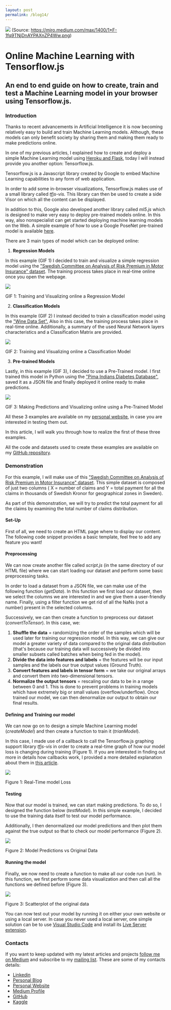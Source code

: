 ```yaml
---
layout: post
permalink: /blog14/
---
```

![](https://cdn-images-1.medium.com/max/1200/1*YvKKzsjspxIfzY4Xj2e9pQ.png)
(Source: <https://miro.medium.com/max/1400/1*F-1fq9TNjDnAYPAXnZP4Ww.png>)

# Online Machine Learning with Tensorflow.js

## An end to end guide on how to create, train and test a Machine Learning model in your browser using Tensorflow.js.

### Introduction

Thanks to recent advancements in Artificial Intelligence it is now becoming relatively easy to build and train Machine Learning models. Although, these models can only benefit society by sharing them and making them ready to make predictions online.

In one of my previous articles, I explained how to create and deploy a simple Machine Learning model using [Heroku and Flask](https://towardsdatascience.com/flask-and-heroku-for-online-machine-learning-deployment-425beb54a274), today I will instead provide you another option: Tensorflow.js.

Tensorflow.js is a Javascript library created by Google to embed Machine Learning capabilities to any form of web application. 

In order to add some in-browser visualizations, Tensorflow.js makes use of a small library called *tfjs-vis.* This library can then be used to create a side Visor on which all the content can be displayed.

In addition to this, Google also developed another library called *ml5.js* which is designed to make very easy to deploy pre-trained models online. In this way, also nonspecialist can get started deploying machine learning models on the Web. A simple example of how to use a Google PoseNet pre-trained model is available [here](https://pierpaolo28.github.io/Projects/ml5.js/ml5intro.html). 

There are 3 main types of model which can be deployed online:

1.  **Regression Models**

In this example (GIF 1) I decided to train and visualize a simple regression model using the ["Swedish Committee on Analysis of Risk Premium in Motor Insurance" dataset](https://college.cengage.com/mathematics/brase/understandable_statistics/7e/students/datasets/slr/frames/frame.html). The training process takes place in real-time online once you open the webpage.

![](https://cdn-images-1.medium.com/max/1200/1*EH68AxMDi6mWVAP_vXC6_A.gif)

GIF 1: Training and Visualizing online a Regression Model

2. **Classification Models**

In this example (GIF 2) I instead decided to train a classification model using the ["Wine Data Set".](https://www.kaggle.com/sgus1318/winedata) Also in this case, the training process takes place in real-time online. Additionally, a summary of the used Neural Network layers characteristics and a Classification Matrix are provided.

![](https://cdn-images-1.medium.com/max/1200/1*YRUjgDjjiI26Wq1nfNSrvg.gif)

GIF 2: Training and Visualizing online a Classification Model

3. **Pre-trained Models**

Lastly, in this example (GIF 3), I decided to use a Pre-Trained model. I first trained this model in Python using the ["Pima Indians Diabetes Database"](https://www.kaggle.com/uciml/pima-indians-diabetes-database), saved it as a JSON file and finally deployed it online ready to make predictions.

![](https://cdn-images-1.medium.com/max/1200/1*k2u3TaJtx6VRj3ZRU6c5uQ.gif)

GIF 3: Making Predictions and Visualizing online using a Pre-Trained Model

All these 3 examples are available on my [personal website](https://pierpaolo28.github.io/Projects/tensorflow.js/tensorjs.html), in case you are interested in testing them out.

In this article, I will walk you through how to realize the first of these three examples.

All the code and datasets used to create these examples are available on my [GitHub repository](https://github.com/pierpaolo28/Artificial-Intelligence-Projects/tree/master/Google%20AI%20tools/tensorflow.js).

### Demonstration

For this example, I will make use of this ["Swedish Committee on Analysis of Risk Premium in Motor Insurance" dataset](https://raw.githubusercontent.com/pierpaolo28/Artificial-Intelligence-Projects/master/Google%20AI%20tools/tensorflow.js/swedish.json). This simple dataset is composed of just two columns ( X = number of claims and Y = total payment for all the claims in thousands of Swedish Kronor for geographical zones in Sweden).

As part of this demonstration, we will try to predict the total payment for all the claims by examining the total number of claims distribution.

#### Set-Up

First of all, we need to create an HTML page where to display our content. The following code snippet provides a basic template, feel free to add any feature you want!

<script src="https://gist.github.com/pierpaolo28/33937b11664d5767c1d31b4b7e82269d.js"></script>

#### Preprocessing

We can now create another file called *script.js* (in the same directory of our HTML file) where we can start loading our dataset and perform some basic preprocessing tasks.

In order to load a dataset from a JSON file, we can make use of the following function (*getData*). In this function we first load our dataset, then we select the columns we are interested in and we give them a user-friendly name. Finally, using a filter function we get rid of all the NaNs (not a number) present in the selected columns. 

<script src="https://gist.github.com/pierpaolo28/4e7ccef85f282673584e85d4fab9d7ec.js"></script>

Successively, we can then create a function to preprocess our dataset (*convertToTensor*). In this case, we:

1.  **Shuffle the data** = randomizing the order of the samples which will be used later for training our regression model. In this way, we can give our model a greater variety of data compared to the original data distribution (that's because our training data will successively be divided into smaller subsets called batches when being fed in the model).
2.  **Divide the data into features and labels** = the features will be our input samples and the labels our true output values (Ground Truth). 
3.  **Convert features and labels in tensor form** = we take our original arrays and convert them into two-dimensional tensors.
4.  **Normalize the output tensors** = rescaling our data to be in a range between 0 and 1. This is done to prevent problems in training models which have extremely big or small values (overflow/underflow). Once trained our model, we can then denormalize our output to obtain our final results.

<script src="https://gist.github.com/pierpaolo28/e1c474ed90e928b1e03e917b029134c1.js"></script>

#### Defining and Training our model

We can now go on to design a simple Machine Learning model (*createModel*) and then create a function to train it (*trianModel*).

In this case, I made use of a callback to call the Tensorflow.js graphing support library *tfjs-vis* in order to create a real-time graph of how our model loss is changing during training (Figure 1). If you are interested in finding out more in details how callbacks work, I provided a more detailed explanation about them in [this article](https://towardsdatascience.com/deep-learning-analysis-using-large-model-support-3a67a919255).

<script src="https://gist.github.com/pierpaolo28/5627827e8220d6e19a37145471a81bf7.js"></script>

![](https://cdn-images-1.medium.com/max/800/1*LsUCyrbhfuStbZba9V4eww.png)

Figure 1: Real-Time model Loss

#### Testing

Now that our model is trained, we can start making predictions. To do so, I designed the function below (*testModel*). In this simple example, I decided to use the training data itself to test our model performance.

Additionally, I then denormalized our model predictions and then plot them against the true output so that to check our model performance (Figure 2).

<script src="https://gist.github.com/pierpaolo28/bc1b694e412daefd0645c6e3e2e3a072.js"></script>

![](https://cdn-images-1.medium.com/max/800/1*NxeuNTVHk9hdH3FBlX-e0g.png)

Figure 2: Model Predictions vs Original Data

#### Running the model

Finally, we now need to create a function to make all our code run (*run*). In this function, we first perform some data visualization and then call all the functions we defined before (Figure 3).

<script src="https://gist.github.com/pierpaolo28/4738e6843a3ed1d4b9978553f7c8c20f.js"></script>

![](https://cdn-images-1.medium.com/max/800/1*c6YYL-sM42ouZN7Ji5oc0A.png)

Figure 3: Scatterplot of the original data

You can now test out your model by running it on either your own website or using a local server. In case you never used a local server, one simple solution can be to use [Visual Studio Code](https://visualstudio.microsoft.com/) and install its [Live Server extension](https://marketplace.visualstudio.com/items?itemName=negokaz.live-server-preview).

### Contacts

If you want to keep updated with my latest articles and projects [follow me on Medium](https://medium.com/@pierpaoloippolito28?source=post_page---------------------------) and subscribe to my [mailing list](http://eepurl.com/gwO-Dr?source=post_page---------------------------). These are some of my contacts details:

-   [Linkedin](https://uk.linkedin.com/in/pier-paolo-ippolito-202917146?source=post_page---------------------------)
-   [Personal Blog](https://pierpaolo28.github.io/blog/?source=post_page---------------------------)
-   [Personal Website](https://pierpaolo28.github.io/?source=post_page---------------------------)
-   [Medium Profile](https://towardsdatascience.com/@pierpaoloippolito28?source=post_page---------------------------)
-   [GitHub](https://github.com/pierpaolo28?source=post_page---------------------------)
-   [Kaggle](https://www.kaggle.com/pierpaolo28?source=post_page---------------------------)
